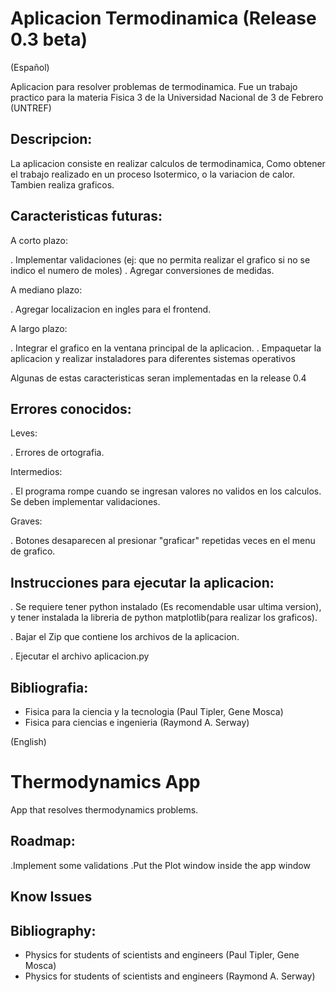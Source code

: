 # Aplicacion Termodinamica (Release 0.3 beta)
(Español)

Aplicacion para resolver problemas de termodinamica. Fue un trabajo practico para la materia Fisica 3 de la Universidad Nacional de 3 de Febrero (UNTREF)

## Descripcion:

La aplicacion consiste en realizar calculos de termodinamica, Como obtener el trabajo realizado en un proceso Isotermico, o la variacion de calor. Tambien realiza graficos.

## Caracteristicas futuras:

A corto plazo:

  . Implementar validaciones (ej: que no permita realizar el grafico si no se indico el numero de moles)
  . Agregar conversiones de medidas.

A mediano plazo:

  . Agregar localizacion en ingles para el frontend.
  
A largo plazo:

  . Integrar el grafico en la ventana principal de la aplicacion.
  . Empaquetar la aplicacion y realizar instaladores para diferentes sistemas operativos

Algunas de estas caracteristicas seran implementadas en la release 0.4


## Errores conocidos:

Leves:

  . Errores de ortografia.
  
Intermedios:
  
  . El programa rompe cuando se ingresan valores no validos en los calculos. Se deben implementar validaciones.  

Graves:

  . Botones desaparecen al presionar "graficar" repetidas veces en el menu de grafico.


## Instrucciones para ejecutar la aplicacion:

  . Se requiere tener python instalado (Es recomendable usar ultima version), y tener instalada la libreria de python matplotlib(para realizar los graficos).

  . Bajar el Zip que contiene los archivos de la aplicacion.
  
  . Ejecutar el archivo aplicacion.py

## Bibliografia:

  * Fisica para la ciencia y la tecnologia (Paul Tipler, Gene Mosca)
  * Fisica para ciencias e ingenieria (Raymond A. Serway)


(English)

# Thermodynamics App

App that resolves thermodynamics problems.

## Roadmap:

  .Implement some validations 
  .Put the Plot window inside the app window



## Know Issues

## Bibliography:

  * Physics for students of scientists and engineers (Paul Tipler, Gene Mosca)
  * Physics for students of scientists and engineers (Raymond A. Serway)
  
